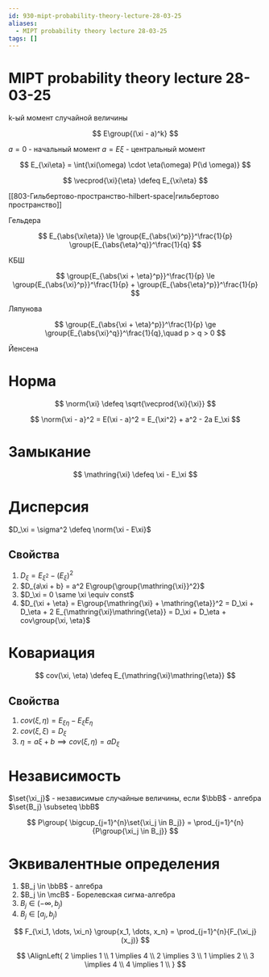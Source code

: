 ```yaml
---
id: 930-mipt-probability-theory-lecture-28-03-25
aliases:
  - MIPT probability theory lecture 28-03-25
tags: []
---
```


# MIPT probability theory lecture 28-03-25

k-ый момент случайной величины

$$
E\group{(\xi - a)^k}
$$

$a = 0$ - начальный момент
$a = E\xi$ - центральный момент

$$
E_{\xi\eta} = \int{\xi(\omega) \cdot \eta(\omega) P(\d \omega)}
$$

$$
\vecprod{\xi}{\eta} \defeq E_{\xi\eta}
$$

[[803-Гильбертово-пространство-hilbert-space|гильбертово пространство]]

Гельдера

$$
E_{\abs{\xi\eta}} \le \group{E_{\abs{\xi}^p}}^\frac{1}{p} \group{E_{\abs{\eta}^q}}^\frac{1}{q}
$$

КБШ

$$
\group{E_{\abs{\xi + \eta}^p}}^\frac{1}{p} \le
\group{E_{\abs{\xi}^p}}^\frac{1}{p} + \group{E_{\abs{\eta}^p}}^\frac{1}{p}
$$

Ляпунова

$$
\group{E_{\abs{\xi + \eta}^p}}^\frac{1}{p} \ge
\group{E_{\abs{\xi}^q}}^\frac{1}{q},\quad
p > q > 0
$$

Йенсена

$$
$$

# Норма

$$
\norm{\xi} \defeq \sqrt{\vecprod{\xi}{\xi}}
$$

$$
\norm{\xi - a}^2 = E(\xi - a)^2 = E_{\xi^2} + a^2 - 2a E_\xi
$$

# Замыкание

$$
\mathring{\xi} \defeq \xi - E_\xi
$$

# Дисперсия

$D_\xi = \sigma^2 \defeq \norm{\xi - E\xi}$

## Свойства

1. $D_\xi = E_{\xi^2} - (E_\xi)^2$
2. $D_{a\xi + b} = a^2 E\group{\group{\mathring{\xi}}^2}$
3. $D_\xi = 0 \same \xi \equiv const$
4. $D_{\xi + \eta} = 
E\group{\mathring{\xi} + \mathring{\eta}}^2 = 
D_\xi + D_\eta + 2 E_{\mathring{\xi}\mathring{\eta}} = 
D_\xi + D_\eta + cov\group{\xi, \eta}$

# Ковариация

$$
cov(\xi, \eta) \defeq E_{\mathring{\xi}\mathring{\eta}}
$$

## Свойства

1. $cov(\xi, \eta) = E_{\xi\eta} - E_\xi E_\eta$
2. $cov(\xi, \xi) = D_\xi$
3. $\eta = a\xi + b \implies cov(\xi,\eta) = a D_\xi$

# Независимость

$\set{\xi_j}$ - независимые случайные величины, если
$\bbB$ - алгебра
$\set{B_j} \subseteq \bbB$

$$
P\group{ \bigcup_{j=1}^{n}\set{\xi_j \in B_j}} = \prod_{j=1}^{n}{P\group{\xi_j \in B_j}}
$$

# Эквивалентные определения

1. $B_j \in \bbB$ - алгебра
2. $B_j \in \mcB$ - Борелевская сигма-алгебра
3. $B_j \in (-\infty, b_j)$
4. $B_j \in [a_j, b_j)$

$$
F_{\xi_1, \dots, \xi_n} \group{x_1, \dots, x_n} = \prod_{j=1}^{n}{F_{\xi_j}(x_j)}
$$

$$
\AlignLeft{
2 \implies 1 \\
1 \implies 4 \\
2 \implies 3 \\
1 \implies 2 \\
3 \implies 4 \\
4 \implies 1 \\
}
$$
